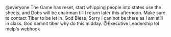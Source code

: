@everyone The Game has reset, start whipping people into states use the sheets, and Dobs will be chairman till I return later this afternoon. Make sure to contact Tiber to be let in. God Bless, Sorry i can not be there as I am still in class. God damnit tiber why do this midday. @Executive Leadership
lol melp's webhook
